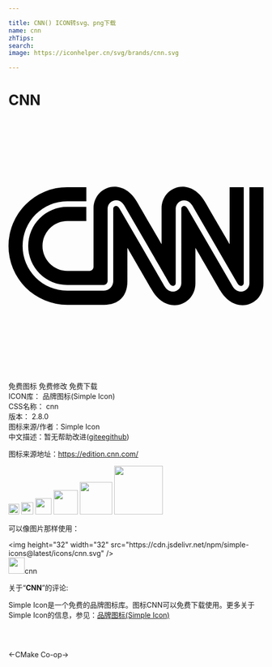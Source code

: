 ```yaml
---

title: CNN() ICON转svg、png下载
name: cnn
zhTips: 
search: 
image: https://iconhelper.cn/svg/brands/cnn.svg

---
```


# CNN  <small style="font-size: 60%;font-weight: 100"></small>

<div id="svg" class="svg-wrap">
<svg role="img" viewBox="0 0 24 24" xmlns="http://www.w3.org/2000/svg"><title>CNN icon</title><path d="M23.9962 15.514c0 2.0638-2.6676 3.0547-4.0789.6576-.1012-.173-2.3252-4.0032-2.3252-4.0032v3.3457c0 2.0637-2.6663 3.0546-4.0776.6575-.1025-.173-2.3253-4.0032-2.3253-4.0032v3.1547c0 1.4318-.8498 2.2073-2.1791 2.2073H5.5299a5.5299 5.5299 0 010-11.0598h1.7946v1.328H5.5299a4.2019 4.2019 0 100 8.4038h3.4494a.8973.8973 0 00.8794-.878V8.524a.2692.2692 0 01.1935-.273c.141-.0384.2897.0487.3987.2333l2.1522 3.7084c1.251 2.1573 2.0728 3.5738 2.083 3.5892.2807.4742.6986.5576.9973.4755a.7973.7973 0 00.582-.787v-6.945a.2705.2705 0 01.191-.2744c.1397-.0384.287.0487.3947.2333l1.9946 3.4366 2.242 3.8648c.2191.3717.5242.5038.7896.5038a.7691.7691 0 00.2063-.0282.7986.7986 0 00.591-.791V6.4707H24zM8.0026 13.9695V8.4857c0-2.0638 2.6675-3.0546 4.0788-.6563.1025.173 2.3253 4.002 2.3253 4.002V8.4856c0-2.0638 2.6662-3.0546 4.0775-.6563.1026.173 2.3253 4.002 2.3253 4.002V6.4705H22.14v8.9999a.2705.2705 0 01-.1935.2743c-.141.0384-.2897-.0487-.3987-.2333a1360.4277 1360.4277 0 01-2.2406-3.8622l-1.9946-3.434c-.2794-.4744-.696-.5577-.9921-.477a.7986.7986 0 00-.5833.7858v6.9464a.2718.2718 0 01-.1935.2743c-.1423.0384-.291-.0487-.3987-.2333-.0192-.032-1.069-1.8407-2.083-3.5892a6211.7971 6211.7971 0 00-2.1535-3.711c-.2794-.4755-.6973-.5575-.996-.4768a.7999.7999 0 00-.5845.7858v6.8002a.3717.3717 0 01-.3487.3474h-3.452a3.6712 3.6712 0 010-7.3424H7.322v1.328H5.5427a2.3432 2.3432 0 100 4.6864H7.636a.364.364 0 00.3666-.3705Z"/></svg>
</div>
<detail full-name='cnn'></detail>

<div class="detail-page">
<p>
<span><span class="badge-success badge">免费图标</span> <span class="badge-success badge">免费修改</span>  <span class="badge-success badge">免费下载</span> </span>
<br/>
<span>
ICON库：
<span class="badge-secondary badge">品牌图标(Simple Icon)</span> 
</span>
<br/>
<span>
CSS名称：
<span class="badge-secondary badge">cnn</span> 
</span>

<br/>
<span>
版本：
<span class="badge-secondary badge">2.8.0</span> 
</span>
<br/>
<span>图标来源/作者：<span class="badge-light badge">Simple Icon</span></span> 
<br/>
<span class="zh-detail">中文描述：暂无<span class="help-link"><span>帮助改进</span>(<a href="https://gitee.com/liuwave/icon-helper/edit/master/json/brands/cnn.json" target="_blank" rel="noopener noreferrer">gitee</a><a href="https://github.com/liuwave/icon-helper/edit/master/json/brands/cnn.json" target="_blank" rel="noopener noreferrer">github</a></span>)</span><br/>
</p>
</div><div class="description description alert alert-light"><p>图标来源地址：<a href="https://edition.cnn.com/" target="_blank" rel="noopener noreferrer">https://edition.cnn.com/</a></p></div>
<div class="alert alert-dark">
<img height="21" width="21" src="https://cdn.jsdelivr.net/npm/simple-icons@latest/icons/cnn.svg" />
<img height="24" width="24" src="https://cdn.jsdelivr.net/npm/simple-icons@latest/icons/cnn.svg" />
<img height="32" width="32" src="https://cdn.jsdelivr.net/npm/simple-icons@latest/icons/cnn.svg" />
<img height="48" width="48" src="https://cdn.jsdelivr.net/npm/simple-icons@latest/icons/cnn.svg" />
<img height="64" width="64" src="https://cdn.jsdelivr.net/npm/simple-icons@latest/icons/cnn.svg" />
<img height="96" width="96" src="https://cdn.jsdelivr.net/npm/simple-icons@latest/icons/cnn.svg" />

</div>
<div>
  <p>可以像图片那样使用：    
  </p>
  <div class="alert alert-primary" style="font-size: 14px">
    &lt;img height="32" width="32" src="https://cdn.jsdelivr.net/npm/simple-icons@latest/icons/cnn.svg" /&gt;
    <copy-btn content='<img height="32" width="32" src="https://cdn.jsdelivr.net/npm/simple-icons@latest/icons/cnn.svg" />'></copy-btn>
  </div>
  <div class="alert alert-secondary">
    <img height="32" width="32" src="https://cdn.jsdelivr.net/npm/simple-icons@latest/icons/cnn.svg" />cnn
    <copy-btn content="cnn" btn-title="复制图标名称"></copy-btn>
  </div>
</div>
<div class="icon-detail__container">
<p>关于“<b>CNN</b>”的评论:</p>
</div>
<Vssue title="关于“CNN”的评论" />
<div><p>Simple Icon是一个免费的品牌图标库。图标CNN可以免费下载使用。更多关于  Simple Icon的信息，参见：<a target="_blank" href="https://iconhelper.cn/brands.html">品牌图标(Simple Icon)</a>
</p></div>


<div style="padding:2rem 0 " class="page-nav"><p class="inner"><span class="prev">←<router-link to="/icon/cmake.html">CMake</router-link></span> <span class="next"><router-link to="/icon/co-op.html">Co-op</router-link>→</span></p></div>
